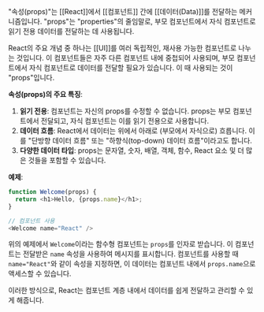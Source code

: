 "속성(props)"는 [[React]]에서 [[컴포넌트]] 간에 [[데이터(Data)]]를 전달하는 메커니즘입니다. "props"는 "properties"의 줄임말로, 부모 컴포넌트에서 자식 컴포넌트로 읽기 전용 데이터를 전달하는 데 사용됩니다.

React의 주요 개념 중 하나는 [[UI]]를 여러 독립적인, 재사용 가능한 컴포넌트로 나누는 것입니다. 이 컴포넌트들은 자주 다른 컴포넌트 내에 중첩되어 사용되며, 부모 컴포넌트에서 자식 컴포넌트로 데이터를 전달할 필요가 있습니다. 이 때 사용되는 것이 "props"입니다.

**속성(props)의 주요 특징**:
1. **읽기 전용**: 컴포넌트는 자신의 props를 수정할 수 없습니다. props는 부모 컴포넌트에서 전달되고, 자식 컴포넌트는 이를 읽기 전용으로 사용합니다.
2. **데이터 흐름**: React에서 데이터는 위에서 아래로 (부모에서 자식으로) 흐릅니다. 이를 "단방향 데이터 흐름" 또는 "하향식(top-down) 데이터 흐름"이라고도 합니다.
3. **다양한 데이터 타입**: props는 문자열, 숫자, 배열, 객체, 함수, React 요소 및 더 많은 것들을 포함할 수 있습니다.

**예제**:
```javascript
function Welcome(props) {
  return <h1>Hello, {props.name}</h1>;
}

// 컴포넌트 사용
<Welcome name="React" />
```

위의 예제에서 `Welcome`이라는 함수형 컴포넌트는 `props`를 인자로 받습니다. 이 컴포넌트는 전달받은 `name` 속성을 사용하여 메시지를 표시합니다. 컴포넌트를 사용할 때 `name="React"`와 같이 속성을 지정하면, 이 데이터는 컴포넌트 내에서 `props.name`으로 액세스할 수 있습니다.

이러한 방식으로, React는 컴포넌트 계층 내에서 데이터를 쉽게 전달하고 관리할 수 있게 해줍니다.